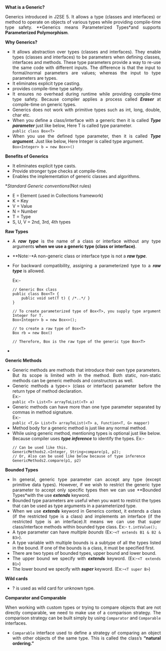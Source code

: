 <div style="text-align: justify">

**What is a Generic?**

Generics introduced in J2SE 5. It allows a type (classes and interfaces) or method to operate on objects of various types while providing compile-time type safety. **Generics means Parameterized Types*and supports **Parameterized Polymorphism**.

**Why Generics?**

- It allows abstraction over types (classes and interfaces). They enable types (classes and interfaces) to be parameters when defining classes, interfaces and methods. These type parameters provide a way to re-use the same code with different inputs. The difference is that the input to formal/normal parameters are values; whereas the input to type parameters are types.
- It eliminates explicit type casting.
- provides compile-time type safety.
- It ensures no overhead during runtime while providing compile-time type safety. Because compiler applies a process called <I>**Eraser**</I> at compile-time on generic types.
- Generics does not work with primitive types such as int, long, double, char etc.
- When you define a class/interface with a generic then it is called <I>**Type parameter**</I> just like below, Here T is called type parameter.</br>
    `public class Box<T>`</br>
- When you use the defined type parameter, then it is called <I>**Type argument**</I>. Just like below, Here Integer is called type argument.</br>
    `Box<Integer> b = new Box<>()`

**Benefits of Generics**

- It  eliminates explicit type casts.
- Provide stronger type checks at compile-time.
- Enables the implementation of generic classes and  algorithms.


**Standard Generic conventions*(Not rules)

- E = Element (used in Collections framework)
- K = Key
- V = Value
- N = Number
- T = Type
- S, U, V = 2nd, 3rd, 4th types

**Raw Types**

- A <I>**raw type**</I> is the name of a class or interface without any type arguments **when we use a generic type (class or interface)**.
- **Note:-*A non-generic class or interface type is not a <I>**raw type**</I>.
- For backward compatibility, assigning a parameterized type to a <I>**raw type**</I> is allowed.

    Ex:- </br>
    ```
    // Generic Box class
    public class Box<T> {
        public void set(T t) { /*..*/ }
    }

    // To create parameterized type of Box<T>, you supply type argument Integer for T.
    Box<Integer> b = new Box<>();
    
    // to create a raw type of Box<T>
    Box rb = new Box()
    
    // Therefore, Box is the raw type of the generic type Box<T>
    ```
- 

**Generic Methods**

- Generic methods are methods that introduce their own type parameters. But its scope is limited with in the method. Both static, non-static methods can be generic methods and constructors as well.
- Generic methods a type<> (class or interface) parameter before the return type of method declaration.</br>
    Ex:- </br>`public <T> List<T> arrayToList(<T> a)`
- Generic methods can have more than one type parameter separated by commas in method signature.</br>
Ex:- </br>`public <T,G> List<T> arrayToList(<T> a, Function<T, G> mapper)`
- Method body for a generic method is just like any normal method.
- While using generic method, mentioning types is optional just like below. Because compiler uses <I>**type inference**</I> to identify the types.
    Ex:-
    ```
    // Can be used like this.
    GenericMethods2.<Integer, String>compare(p1, p2);
    // Or, Also can be used like below because of type inference
    GenericMethods2.compare(p1, p2)
    ```

**Bounded Types**

- In general, generic type parameter can accept any type (except primitive data types). However, if we wish to  restrict the generic type parameter to accept only specific types then we can use **Bounded Types*with the use <I>**extends**</I> keyword.
- Bounded type parameters are useful when you want to restrict the types that can be used as type arguments in a parameterized type.
- When we use <I>**extends**</I> keyword in Generics context, it extends a class (if the restricted type is a class) and implements an interface (if the restricted type is an interface).It means we can use that super class/interface methods within bounded type class. Ex:- `t.intValue();`
- A type parameter can have <I>multiple bounds</I> (Ex:-`<T extends B1 & B2 & B3>`).
- A type variable with multiple bounds is a subtype of all the types listed in the bound. If one of the bounds is a class, it must be specified first. 
- There are two types of bounded types, upper bound and lower bound.
- The upper bound we specify with <I>**extends**</I> keyword. (Ex:-`<T extends B1>`)
- The lower bound we specify with <I>**super**</I> keyword. (Ex:-`<T super B>`)

**Wild cards**
- ? is used as wild card for unknown type.

**Comparator and Comparable**

When working with custom types or trying to compare objects that are not directly comparable, we need to make use of a comparison strategy. The comparison strategy can be built simply by using `Comparator` and `Comparable` interfaces.

- `Comparable` interface used to define a strategy of comparing an object with other objects of the same type. This is called the class’s **“natural ordering.”**
</div>